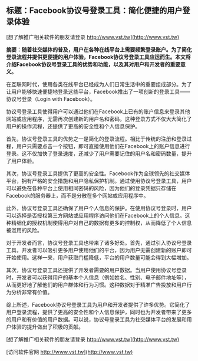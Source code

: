 ## **标题：Facebook协议号登录工具：简化便捷的用户登录体验**

[想了解推广相关软件的朋友请登录 http://www.vst.tw](http://www.vst.tw)

**摘要：随着社交媒体的普及，用户在各种在线平台上需要频繁登录账户。为了简化登录流程并提供更便捷的用户体验，Facebook协议号登录工具应运而生。本文将介绍Facebook协议号登录工具的优势和功能，以及其对用户和开发者的重要意义。**

在互联网时代，使用各类在线平台已经成为人们日常生活中的重要组成部分。为了让用户能够快速便捷地登录这些平台，Facebook推出了一项创新的登录工具——协议号登录（Login with Facebook）。

协议号登录工具使得用户可以通过他们在Facebook上已有的账户信息来登录其他网站或应用程序，无需再次创建新的用户名和密码。这种登录方式不仅大大简化了用户的操作流程，还提供了更高的安全性和个人信息保护。

首先，协议号登录工具的优势之一是简化的登录流程。相比于传统的注册和登录过程，用户只需要点击一个按钮，即可直接使用他们在Facebook上的账户信息进行登录。这不仅加快了登录速度，还减少了用户需要记住的用户名和密码数量，提升了用户体验。

其次，协议号登录工具提供了更高的安全性。Facebook作为全球领先的社交媒体平台，拥有严格的安全措施和用户隐私保护机制。通过使用协议号登录工具，用户可以避免在各种平台上使用相同密码的风险，因为他们的登录凭据只存储在Facebook的服务器上，而不是分散在多个网站或应用程序中。

此外，协议号登录工具还确保了用户个人信息的保护。在使用协议号登录时，用户可以选择是否授权第三方网站或应用程序访问他们在Facebook上的个人信息。这种精细化的授权机制使得用户对自己的数据有更多的控制权，从而降低了个人信息被滥用的风险。

对于开发者而言，协议号登录工具也带来了诸多好处。首先，通过引入协议号登录工具，开发者可以吸引更多用户使用他们的平台，因为用户无需创建新的账户即可开始使用。这样一来，用户获取门槛降低，平台的用户数量可能会得到大幅增加。

其次，协议号登录工具还提供了开发者需要的用户数据。当用户使用协议号登录时，开发者可以获得用户的基本个人信息（例如姓名、性别、电子邮件地址等），从而更好地了解他们的用户群体和行为习惯。这种数据对于精准广告投放和用户行为分析非常有价值。

综上所述，Facebook协议号登录工具为用户和开发者提供了许多优势。它简化了用户登录流程，提供了更高的安全性和个人信息保护，同时也为开发者带来了更多的用户和有价值的用户数据。可以说，协议号登录工具为社交媒体平台的发展和用户体验的提升做出了积极的贡献。

[想了解推广相关软件的朋友请登录 http://www.vst.tw](http://www.vst.tw)


[访问软件官网 http://www.vst.tw](http://www.vst.tw)
